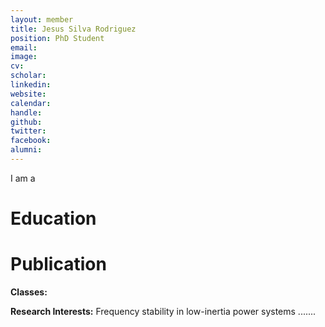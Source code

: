 ```yaml
---
layout: member
title: Jesus Silva Rodriguez
position: PhD Student
email: 
image: 
cv: 
scholar: 
linkedin: 
website: 
calendar: 
handle: 
github: 
twitter: 
facebook: 
alumni: 
---
```


I am a 

# Education




# Publication




**Classes:**


**Research Interests:** Frequency stability in low-inertia power systems .......

